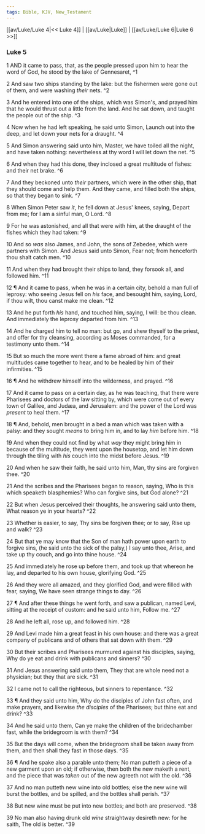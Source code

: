 ```yaml
---
tags: Bible, KJV, New_Testament
---
```


[[av/Luke/Luke 4|<< Luke 4]] | [[av/Luke|Luke]] | [[av/Luke/Luke 6|Luke 6 >>]]

### Luke 5

1 AND it came to pass, that, as the people pressed upon him to hear the word of God, he stood by the lake of Gennesaret, ^1

2 And saw two ships standing by the lake: but the fishermen were gone out of them, and were washing _their_ nets. ^2

3 And he entered into one of the ships, which was Simon's, and prayed him that he would thrust out a little from the land. And he sat down, and taught the people out of the ship. ^3

4 Now when he had left speaking, he said unto Simon, Launch out into the deep, and let down your nets for a draught. ^4

5 And Simon answering said unto him, Master, we have toiled all the night, and have taken nothing: nevertheless at thy word I will let down the net. ^5

6 And when they had this done, they inclosed a great multitude of fishes: and their net brake. ^6

7 And they beckoned unto _their_ partners, which were in the other ship, that they should come and help them. And they came, and filled both the ships, so that they began to sink. ^7

8 When Simon Peter saw _it_, he fell down at Jesus' knees, saying, Depart from me; for I am a sinful man, O Lord. ^8

9 For he was astonished, and all that were with him, at the draught of the fishes which they had taken: ^9

10 And so _was_ also James, and John, the sons of Zebedee, which were partners with Simon. And Jesus said unto Simon, Fear not; from henceforth thou shalt catch men. ^10

11 And when they had brought their ships to land, they forsook all, and followed him. ^11

12 ¶ And it came to pass, when he was in a certain city, behold a man full of leprosy: who seeing Jesus fell on _his_ face, and besought him, saying, Lord, if thou wilt, thou canst make me clean. ^12

13 And he put forth _his_ hand, and touched him, saying, I will: be thou clean. And immediately the leprosy departed from him. ^13

14 And he charged him to tell no man: but go, and shew thyself to the priest, and offer for thy cleansing, according as Moses commanded, for a testimony unto them. ^14

15 But so much the more went there a fame abroad of him: and great multitudes came together to hear, and to be healed by him of their infirmities. ^15

16 ¶ And he withdrew himself into the wilderness, and prayed. ^16

17 And it came to pass on a certain day, as he was teaching, that there were Pharisees and doctors of the law sitting by, which were come out of every town of Galilee, and Judæa, and Jerusalem: and the power of the Lord was _present_ to heal them. ^17

18 ¶ And, behold, men brought in a bed a man which was taken with a palsy: and they sought _means_ to bring him in, and to lay _him_ before him. ^18

19 And when they could not find by what _way_ they might bring him in because of the multitude, they went upon the housetop, and let him down through the tiling with _his_ couch into the midst before Jesus. ^19

20 And when he saw their faith, he said unto him, Man, thy sins are forgiven thee. ^20

21 And the scribes and the Pharisees began to reason, saying, Who is this which speaketh blasphemies? Who can forgive sins, but God alone? ^21

22 But when Jesus perceived their thoughts, he answering said unto them, What reason ye in your hearts? ^22

23 Whether is easier, to say, Thy sins be forgiven thee; or to say, Rise up and walk? ^23

24 But that ye may know that the Son of man hath power upon earth to forgive sins, (he said unto the sick of the palsy,) I say unto thee, Arise, and take up thy couch, and go into thine house. ^24

25 And immediately he rose up before them, and took up that whereon he lay, and departed to his own house, glorifying God. ^25

26 And they were all amazed, and they glorified God, and were filled with fear, saying, We have seen strange things to day. ^26

27 ¶ And after these things he went forth, and saw a publican, named Levi, sitting at the receipt of custom: and he said unto him, Follow me. ^27

28 And he left all, rose up, and followed him. ^28

29 And Levi made him a great feast in his own house: and there was a great company of publicans and of others that sat down with them. ^29

30 But their scribes and Pharisees murmured against his disciples, saying, Why do ye eat and drink with publicans and sinners? ^30

31 And Jesus answering said unto them, They that are whole need not a physician; but they that are sick. ^31

32 I came not to call the righteous, but sinners to repentance. ^32

33 ¶ And they said unto him, Why do the disciples of John fast often, and make prayers, and likewise _the_ _disciples_ of the Pharisees; but thine eat and drink? ^33

34 And he said unto them, Can ye make the children of the bridechamber fast, while the bridegroom is with them? ^34

35 But the days will come, when the bridegroom shall be taken away from them, and then shall they fast in those days. ^35

36 ¶ And he spake also a parable unto them; No man putteth a piece of a new garment upon an old; if otherwise, then both the new maketh a rent, and the piece that was _taken_ out of the new agreeth not with the old. ^36

37 And no man putteth new wine into old bottles; else the new wine will burst the bottles, and be spilled, and the bottles shall perish. ^37

38 But new wine must be put into new bottles; and both are preserved. ^38

39 No man also having drunk old _wine_ straightway desireth new: for he saith, The old is better. ^39
